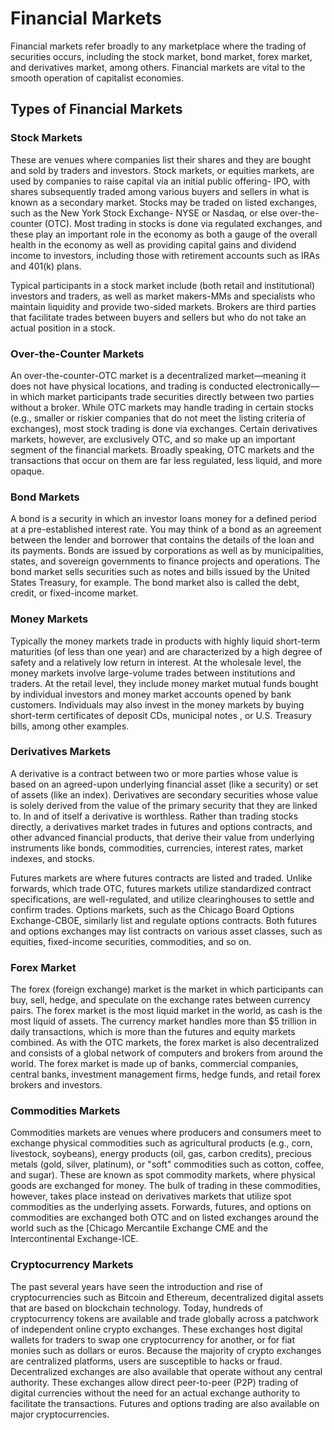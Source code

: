 # Financial Markets

Financial markets refer broadly to any marketplace where the trading of securities occurs, including the stock market, bond market, forex market, and derivatives market, among others. Financial markets are vital to the smooth operation of capitalist economies.

## Types of Financial Markets

### Stock Markets
These are venues where companies list their shares and they are bought and sold by traders and investors. Stock markets, or equities markets, are used by companies to raise capital via an initial public offering- IPO, with shares subsequently traded among various buyers and sellers in what is known as a secondary market. Stocks may be traded on listed exchanges, such as the New York Stock Exchange- NYSE or Nasdaq, or else over-the-counter (OTC). Most trading in stocks is done via regulated exchanges, and these play an important role in the economy as both a gauge of the overall health in the economy as well as providing capital gains and dividend income to investors, including those with retirement accounts such as IRAs and 401(k) plans.

Typical participants in a stock market include (both retail and institutional) investors and traders, as well as market makers-MMs and specialists who maintain liquidity and provide two-sided markets. Brokers are third parties that facilitate trades between buyers and sellers but who do not take an actual position in a stock.

### Over-the-Counter Markets

An  over-the-counter-OTC market is a decentralized market—meaning it does not have physical locations, and trading is conducted electronically—in which market participants trade securities directly between two parties without a broker. While OTC markets may handle trading in certain stocks (e.g., smaller or riskier companies that do not meet the listing criteria of exchanges), most stock trading is done via exchanges. Certain derivatives markets, however, are exclusively OTC, and so make up an important segment of the financial markets. Broadly speaking, OTC markets and the transactions that occur on them are far less regulated, less liquid, and more opaque.

### Bond Markets

A bond is a security in which an investor loans money for a defined period at a pre-established interest rate. You may think of a bond as an agreement between the lender and borrower that contains the details of the loan and its payments. Bonds are issued by corporations as well as by municipalities, states, and sovereign governments to finance projects and operations. The bond market sells securities such as notes and bills issued by the United States Treasury, for example. The bond market also is called the debt, credit, or fixed-income market.

### Money Markets

Typically the money markets trade in products with highly liquid short-term maturities (of less than one year) and are characterized by a high degree of safety and a relatively low return in interest. At the wholesale level, the money markets involve large-volume trades between institutions and traders. At the retail level, they include money market mutual funds bought by individual investors and money market accounts opened by bank customers. Individuals may also invest in the money markets by buying short-term certificates of deposit CDs, municipal notes , or U.S. Treasury bills, among other examples.

### Derivatives Markets

A derivative is a contract between two or more parties whose value is based on an agreed-upon underlying financial asset (like a security) or set of assets (like an index). Derivatives are secondary securities whose value is solely derived from the value of the primary security that they are linked to. In and of itself a derivative is worthless. Rather than trading stocks directly, a derivatives market trades in futures and options contracts, and other advanced financial products, that derive their value from underlying instruments like bonds, commodities, currencies, interest rates, market indexes, and stocks.

Futures markets are where futures contracts are listed and traded. Unlike forwards, which trade OTC, futures markets utilize standardized contract specifications, are well-regulated, and utilize  clearinghouses  to settle and confirm trades. Options markets, such as the  Chicago Board Options Exchange-CBOE, similarly list and regulate options contracts. Both futures and options exchanges may list contracts on various asset classes, such as equities, fixed-income securities, commodities, and so on.

### Forex Market

The forex (foreign exchange) market  is the market in which participants can buy, sell, hedge, and speculate on the exchange rates between  currency pairs. The forex market is the most liquid market in the world, as cash is the most liquid of assets. The currency market handles more than $5 trillion in daily transactions, which is more than the futures and equity markets combined. As with the OTC markets, the forex market is also decentralized and consists of a global network of computers and brokers from around the world. The forex market is made up of banks, commercial companies, central banks, investment management firms, hedge funds, and retail forex brokers and investors.

### Commodities Markets

Commodities markets are venues where producers and consumers meet to exchange physical commodities such as agricultural products (e.g., corn, livestock, soybeans), energy products (oil, gas, carbon credits), precious metals (gold, silver, platinum), or  "soft" commodities such as cotton, coffee, and sugar). These are known as spot commodity markets, where physical goods are exchanged for money. The bulk of trading in these commodities, however, takes place instead on derivatives markets that utilize spot commodities as the underlying assets. Forwards, futures, and options on commodities are exchanged both OTC and on listed  exchanges  around the world such as the  [Chicago Mercantile Exchange CME and the Intercontinental Exchange-ICE.

### Cryptocurrency Markets

The past several years have seen the introduction and rise of  cryptocurrencies such as  Bitcoin and Ethereum, decentralized digital assets that are based on  blockchain technology. Today, hundreds of cryptocurrency tokens are available and trade globally across a patchwork of independent online  crypto exchanges. These exchanges host digital wallets for traders to swap one cryptocurrency for another, or for fiat monies such as dollars or euros. Because the majority of crypto exchanges are  centralized platforms, users are susceptible to hacks or fraud. Decentralized exchanges are also available that operate without any central authority. These exchanges allow direct peer-to-peer (P2P) trading of digital currencies without the need for an actual exchange authority to facilitate the transactions. Futures and options trading are also available on major cryptocurrencies.
